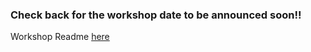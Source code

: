 ### Check back for the workshop date to be announced soon!!

Workshop Readme [here](Docker/Readme.md)
